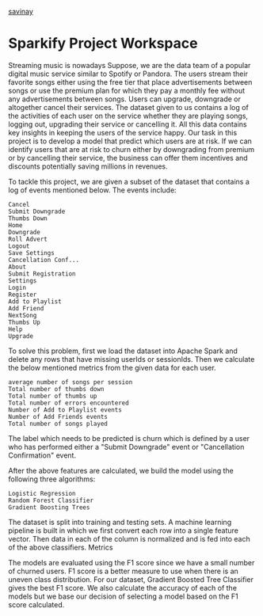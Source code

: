 
[savinay](https://github.com/savinay/sparkify-udacity-dsnd/blob/master/Sparkify.ipynb)

# Sparkify Project Workspace
Streaming music is nowadays
Suppose, we are the data team of a popular digital music service similar to Spotify or Pandora. The users stream their favorite songs either using the free tier that place advertisements between songs or use the premium plan for which they pay a monthly fee without any advertisements between songs. Users can upgrade, downgrade or altogether cancel their services. The dataset given to us contains a log of the activities of each user on the service whether they are playing songs, logging out, upgrading their service or cancelling it. All this data contains key insights in keeping the users of the service happy. Our task in this project is to develop a model that predict which users are at risk. If we can identify users that are at risk to churn either by downgrading from premium or by cancelling their service, the business can offer them incentives and discounts potentially saving millions in revenues.

To tackle this project, we are given a subset of the dataset that contains a log of events mentioned below. The events include:

    Cancel
    Submit Downgrade
    Thumbs Down
    Home
    Downgrade
    Roll Advert
    Logout
    Save Settings
    Cancellation Conf...
    About
    Submit Registration
    Settings
    Login
    Register
    Add to Playlist
    Add Friend
    NextSong
    Thumbs Up
    Help
    Upgrade

To solve this problem, first we load the dataset into Apache Spark and delete any rows that have missing userIds or sessionIds. Then we calculate the below mentioned metrics from the given data for each user.

    average number of songs per session
    Total number of thumbs down
    Total number of thumbs up
    Total number of errors encountered
    Number of Add to Playlist events
    Number of Add Friends events
    Total number of songs played

The label which needs to be predicted is churn which is defined by a user who has performed either a "Submit Downgrade" event or "Cancellation Confirmation" event.

After the above features are calculated, we build the model using the following three algorithms:

    Logistic Regression
    Random Forest Classifier
    Gradient Boosting Trees

The dataset is split into training and testing sets. A machine learning pipeline is built in which we first convert each row into a single feature vector. Then data in each of the column is normalized and is fed into each of the above classifiers.
Metrics

The models are evaluated using the F1 score since we have a small number of churned users. F1 score is a better measure to use when there is an uneven class distribution. For our dataset, Gradient Boosted Tree Classifier gives the best F1 score. We also calculate the accuracy of each of the models but we base our decision of selecting a model based on the F1 score calculated.
